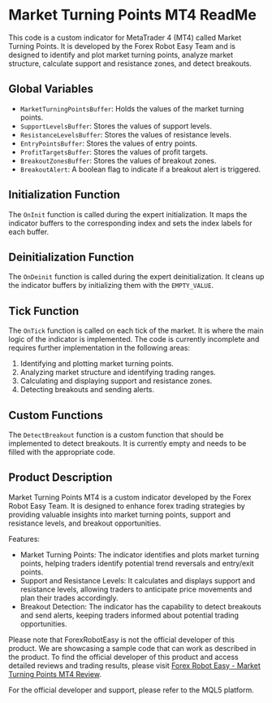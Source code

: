 # Market Turning Points MT4 ReadMe

This code is a custom indicator for MetaTrader 4 (MT4) called Market Turning Points. It is developed by the Forex Robot Easy Team and is designed to identify and plot market turning points, analyze market structure, calculate support and resistance zones, and detect breakouts.

## Global Variables
- `MarketTurningPointsBuffer`: Holds the values of the market turning points.
- `SupportLevelsBuffer`: Stores the values of support levels.
- `ResistanceLevelsBuffer`: Stores the values of resistance levels.
- `EntryPointsBuffer`: Stores the values of entry points.
- `ProfitTargetsBuffer`: Stores the values of profit targets.
- `BreakoutZonesBuffer`: Stores the values of breakout zones.
- `BreakoutAlert`: A boolean flag to indicate if a breakout alert is triggered.

## Initialization Function
The `OnInit` function is called during the expert initialization. It maps the indicator buffers to the corresponding index and sets the index labels for each buffer.

## Deinitialization Function
The `OnDeinit` function is called during the expert deinitialization. It cleans up the indicator buffers by initializing them with the `EMPTY_VALUE`.

## Tick Function
The `OnTick` function is called on each tick of the market. It is where the main logic of the indicator is implemented. The code is currently incomplete and requires further implementation in the following areas:
1. Identifying and plotting market turning points.
2. Analyzing market structure and identifying trading ranges.
3. Calculating and displaying support and resistance zones.
4. Detecting breakouts and sending alerts.

## Custom Functions
The `DetectBreakout` function is a custom function that should be implemented to detect breakouts. It is currently empty and needs to be filled with the appropriate code.

## Product Description
Market Turning Points MT4 is a custom indicator developed by the Forex Robot Easy Team. It is designed to enhance forex trading strategies by providing valuable insights into market turning points, support and resistance levels, and breakout opportunities.

Features:
- Market Turning Points: The indicator identifies and plots market turning points, helping traders identify potential trend reversals and entry/exit points.
- Support and Resistance Levels: It calculates and displays support and resistance levels, allowing traders to anticipate price movements and plan their trades accordingly.
- Breakout Detection: The indicator has the capability to detect breakouts and send alerts, keeping traders informed about potential trading opportunities.

Please note that ForexRobotEasy is not the official developer of this product. We are showcasing a sample code that can work as described in the product. To find the official developer of this product and access detailed reviews and trading results, please visit [Forex Robot Easy - Market Turning Points MT4 Review](https://forexroboteasy.com/forex-robot-review/market-turning-points-mt4-review-enhance-forex-trading-strategy/).

For the official developer and support, please refer to the MQL5 platform.
